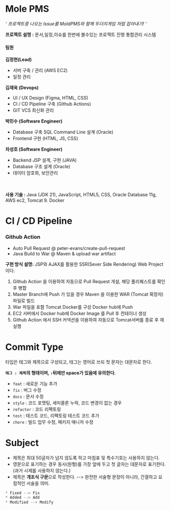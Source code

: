 # Mole PMS
*' 프로젝트중 나오는 Issue를 MoldPMS와 함께 두더지게임 처럼 잡아내기! '*

**프로젝트 설명 :** 문서,일정,이슈를 한번에 볼수있는 프로젝트 진행 통합관리 시스템
<br>
#### 팀원 
**김정현(Lead)**
- 서버 구축 / 관리 (AWS EC2)
- 일정 관리

**김재욱 (Devops)**
- UI / UX Design (Figma, HTML, CSS)
- CI / CD Pipeline 구축 (Github Actions)
- GIT VCS 최신화 관리

**박민수 (Software Engineer)**
- Database 구축 SQL Command Line 설계 (Oracle)
- Frontend 구현 (HTML, JS, CSS)

**차성호 (Software Engineer)**
- Backend JSP 설계, 구현 (JAVA)
- Database 구조 설계 (Oracle)
- 데이터 암호화, 보안관리

<br><br>
**사용 기술 :** Java (JDK 21),  JavaScript,  HTML5,  CSS,  Oracle Database 11g,  AWS ec2,  Tomcat 9. Docker
<br>

# CI / CD Pipeline
### Github Action
- Auto Pull Request @  peter-evans/create-pull-request
- Java Build to War @ Maven & upload war artifact

**구현 방식 설명:** JSP와 AJAX를 활용한 SSR(Sever Side Rendering) Web Project 이다. 
1. Github Action 을 이용하여 자동으로 Pull Request 개설, 해당 풀리퀘스트를 확인 후 병합
2. Master Branch에 Push 가 있을 경우 Maven 을 이용한 WAR (Tomcat 확장자) 파일로 빌드
3. War 파일을 포함 Tomcat Docker를 구성 Docker hub에 Push
4. EC2 서버에서 Docker hub에 Docker Image 를 Pull 후 컨테이너 생성
5. Github Action 에서 SSH 커넥션을 이용하여 자동으로 Tomcat서버를 종료 후 재실행



# Commit Type

타입은 태그와 제목으로 구성되고, 태그는 영어로 쓰되 첫 문자는 대문자로 한다.

**`태그 : 제목`의 형태이며, `:`뒤에만 space가 있음에 유의한다.**

- `feat` : 새로운 기능 추가
- `fix` : 버그 수정
- `docs` : 문서 수정
- `style` : 코드 포맷팅, 세미콜론 누락, 코드 변경이 없는 경우
- `refactor` : 코드 리펙토링
- `test` : 테스트 코드, 리펙토링 테스트 코드 추가
- `chore` : 빌드 업무 수정, 패키지 매니저 수정

# Subject

- 제목은 최대 50글자가 넘지 않도록 하고 마침표 및 특수기호는 사용하지 않는다.
- 영문으로 표기하는 경우 동사(원형)를 가장 앞에 두고 첫 글자는 대문자로 표기한다.(과거 시제를 사용하지 않는다.)
- 제목은 **개조식 구문**으로 작성한다. --> 완전한 서술형 문장이 아니라, 간결하고 요점적인 서술을 의미.

```jsx
* Fixed --> Fix
* Added --> Add
* Modified --> Modify

```

